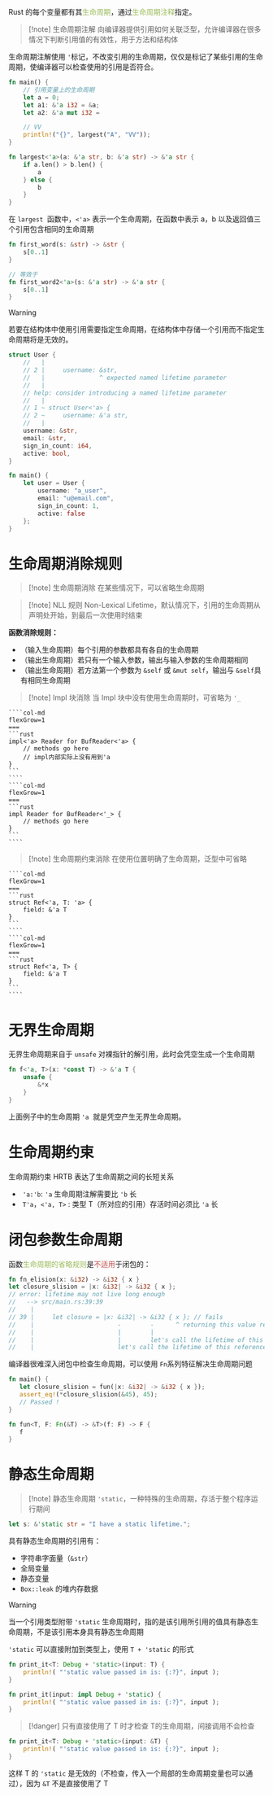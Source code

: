 Rust 的每个变量都有其<font color="#9bbb59">生命周期</font>，通过<font color="#9bbb59">生命周期注释</font>指定。

> [!note] 生命周期注解
> 向编译器提供引用如何关联泛型，允许编译器在很多情况下判断引用值的有效性，用于方法和结构体

生命周期注解使用 `'`​ 标记，不改变引用的生命周期，仅仅是标记了某些引用的生命周期，使编译器可以检查使用的引用是否符合。

```rust
fn main() {
    // 引用变量上的生命周期
    let a = 0;
    let a1: &'a i32 = &a;
    let a2: &'a mut i32 = 

    // VV
    println!("{}", largest("A", "VV"));
}

fn largest<'a>(a: &'a str, b: &'a str) -> &'a str {
    if a.len() > b.len() {
        a
    } else {
        b
    }
}
```

在 `largest` ​ 函数中，`<'a>` ​ 表示一个生命周期，在函数中表示 a，b 以及返回值三个引用包含相同的生命周期

```rust
fn first_word(s: &str) -> &str {
    s[0..1]
}

// 等效于
fn first_word2<'a>(s: &'a str) -> &'a str {
    s[0..1]
}
```

> [!warning]
> 若要在结构体中使用引用需要指定生命周期，在结构体中存储一个引用而不指定生命周期将是无效的。

```rust
struct User {
    //   |
    // 2 |     username: &str,
    //   |               ^ expected named lifetime parameter
    //   |
    // help: consider introducing a named lifetime parameter
    //   |
    // 1 ~ struct User<'a> {
    // 2 ~     username: &'a str,
    //   |
    username: &str,
    email: &str,
    sign_in_count: i64,
    active: bool,
}

fn main() {
    let user = User {
        username: "a_user",
        email: "u@email.com",
        sign_in_count: 1,
        active: false
    };
}
```
# 生命周期消除规则

> [!note] 生命周期消除
> 在某些情况下，可以省略生命周期

> [!note] NLL 规则
> Non-Lexical Lifetime，默认情况下，引用的生命周期从声明处开始，到最后一次使用时结束

**函数消除规则：**
- （输入生命周期）每个引用的参数都具有各自的生命周期
- （输出生命周期）若只有一个输入参数，输出与输入参数的生命周期相同
- （输出生命周期）若方法第一个参数为 `&self`​ 或 `&mut self`​，输出与 `&self`​ 具有相同生命周期

> [!note] Impl​ 块消除
> 当 Impl​ 块中没有使用生命周期时，可省略为 `'_` ​

`````col
````col-md
flexGrow=1
===
```rust
impl<'a> Reader for BufReader<'a> {
    // methods go here
    // impl内部实际上没有用到'a
}
```
````
````col-md
flexGrow=1
===
```rust
impl Reader for BufReader<'_> {
    // methods go here
}
```
````
`````

> [!note] 生命周期约束消除
> 在使用位置明确了生命周期，泛型中可省略

`````col
````col-md
flexGrow=1
===
```rust
struct Ref<'a, T: 'a> {
    field: &'a T
}
```
````
````col-md
flexGrow=1
===
```rust
struct Ref<'a, T> {
    field: &'a T
}
```
````
`````
# 无界生命周期

无界生命周期来自于 `unsafe` ​ 对裸指针的解引用，此时会凭空生成一个生命周期

```rust
fn f<'a, T>(x: *const T) -> &'a T {
    unsafe {
        &*x
    }
}
```

上面例子中的生命周期 `'a` ​ 就是凭空产生无界生命周期。
# 生命周期约束

生命周期约束 HRTB 表达了生命周期之间的长短关系

- ​ `'a:'b​`: `'a`​ 生命周期注解需要比 `'b`​ 长
- ​ `T'a​`，`<'a, T>` ​: 类型 T（所对应的引用）存活时间必须比 `'a​` 长
# 闭包参数生命周期

函数<font color="#9bbb59">生命周期的省略规则</font>是<font color="#c0504d">不适用</font>于闭包的：

```rust
fn fn_elision(x: &i32) -> &i32 { x }
let closure_slision = |x: &i32| -> &i32 { x };
// error: lifetime may not live long enough
//   --> src/main.rs:39:39
//    |
// 39 |     let closure = |x: &i32| -> &i32 { x }; // fails
//    |                       -        -      ^ returning this value requires that `'1` must outlive `'2`
//    |                       |        |
//    |                       |        let's call the lifetime of this reference `'2`
//    |                       let's call the lifetime of this reference `'1`
```

编译器很难深入闭包中检查生命周期，可以使用 `Fn`​ 系列特征解决生命周期问题

```rust
fn main() {
   let closure_slision = fun(|x: &i32| -> &i32 { x });
   assert_eq!(*closure_slision(&45), 45);
   // Passed !
}

fn fun<T, F: Fn(&T) -> &T>(f: F) -> F {
   f
}
```
# 静态生命周期

> [!note] 静态生命周期
> `'static`，一种特殊的生命周期​，存活于整个程序运行期间

```rust
let s: &'static str = "I have a static lifetime.";
```

具有静态生命周期的引用有：

- 字符串字面量（`&str`​）
- 全局变量
- 静态变量
- ​`Box::leak`​ 的堆内存数据

> [!warning]
> 当一个引用类型附带 `'static` ​​ 生命周期时，指的是该引用所引用的值具有静态生命周期，不是该引用本身具有静态生命周期

​`'static​` 可以直接附加到类型上，使用 `T + 'static`​ 的形式

```rust
fn print_it<T: Debug + 'static>(input: T) {
    println!( "'static value passed in is: {:?}", input );
}

fn print_it(input: impl Debug + 'static) {
    println!( "'static value passed in is: {:?}", input );
}
```

> [!danger]
> 只有直接使用了 T​​ 时才检查 T​​ 的生命周期，间接调用不会检查

```rust
fn print_it<T: Debug + 'static>(input: &T) {
    println!( "'static value passed in is: {:?}", input );
}
```

这样 T​ 的 `'static` ​ 是无效的（不检查，传入一个局部的生命周期变量也可以通过），因为 `&T​` 不是直接使用了 T​
